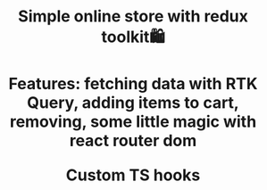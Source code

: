 <h1 style='text-align:center'>Simple online store with redux toolkit🛍️<h1>
<p style='text-align:center'>Features: fetching data with RTK Query, adding items to cart, removing, some little magic with react router dom<p>
<p style='text-align:center'>Custom TS hooks</p>
